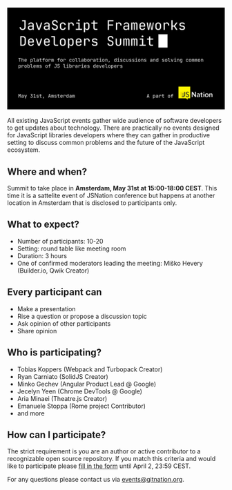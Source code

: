 ![JavaScript Frameworks Developers Summit](./header.gif?raw=true)

All existing JavaScript events gather wide audience of software developers to get updates about technology. There are practically no events designed for JavaScript libraries developers where they can gather in productive setting to discuss common problems and the future of the JavaScript ecosystem.

## Where and when?

Summit to take place in **Amsterdam, May 31st at 15:00-18:00 CEST**. This time it is a sattelite event of JSNation conference but happens at another location in Amsterdam that is disclosed to participants only.

## What to expect?

- Number of participants: 10-20
- Setting: round table like meeting room
- Duration: 3 hours
- One of confirmed moderators leading the meeting: Miško Hevery (Builder.io, Qwik Creator)

## Every participant can
- Make a presentation
- Rise a question or propose a discussion topic
- Ask opinion of other participants
- Share opinion

## Who is participating?

 - Tobias Koppers (Webpack and Turbopack Creator)
 - Ryan Carniato (SolidJS Creator)
 - Minko Gechev (Angular Product Lead @ Google)
 - Jecelyn Yeen (Chrome DevTools @ Google)
 - Aria Minaei (Theatre.js Creator)
 - Emanuele Stoppa (Rome project Contributor)
 - and more

## How can I participate?

The strict requirement is you are an author or active contributor to a recognizable open source repository. If you match this criteria and would like to participate please [fill in the form](https://forms.gle/iUPzEvDo6McDcUTe8) until April 2, 23:59 CEST. 

For any questions please contact us via events@gitnation.org.
